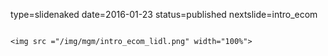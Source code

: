 type=slidenaked
date=2016-01-23
status=published
nextslide=intro_ecom
~~~~~~

<img src ="/img/mgm/intro_ecom_lidl.png" width="100%">
